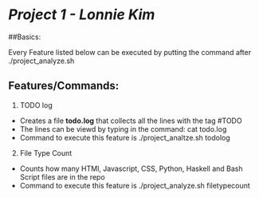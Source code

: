 # *Project 1 - Lonnie Kim*


##Basics:

Every Feature listed below can be executed by putting the command after ./project_analyze.sh


## Features/Commands:


1. TODO log

- Creates a file **todo.log** that collects all the lines with the tag #TODO
- The lines can be viewd by typing in the command: cat todo.log
- Command to execute this feature is ./project_analtze.sh todolog

2. File Type Count

- Counts how many HTMl, Javascript, CSS, Python, Haskell and Bash Script files are in the repo
- Command to execute this feature is ./project_analyze.sh filetypecount

